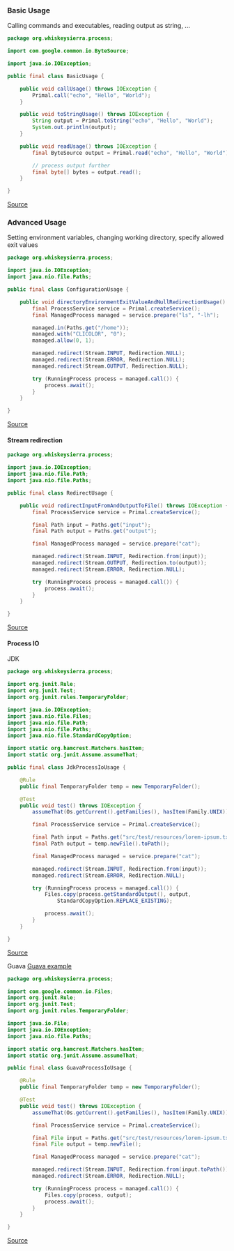 ### Basic Usage
Calling commands and executables, reading output as string, ...

```java
package org.whiskeysierra.process;

import com.google.common.io.ByteSource;

import java.io.IOException;

public final class BasicUsage {

    public void callUsage() throws IOException {
        Primal.call("echo", "Hello", "World");
    }

    public void toStringUsage() throws IOException {
        String output = Primal.toString("echo", "Hello", "World");
        System.out.println(output);
    }

    public void readUsage() throws IOException {
        final ByteSource output = Primal.read("echo", "Hello", "World");

        // process output further
        final byte[] bytes = output.read();
    }

}
```
[Source](../blob/master/src/spec/java/org/whiskeysierra/process/BasicUsage.java)

### Advanced Usage
Setting environment variables, changing working directory, specify allowed exit values

```java
package org.whiskeysierra.process;

import java.io.IOException;
import java.nio.file.Paths;

public final class ConfigurationUsage {

    public void directoryEnvironmentExitValueAndNullRedirectionUsage() throws IOException {
        final ProcessService service = Primal.createService();
        final ManagedProcess managed = service.prepare("ls", "-lh");

        managed.in(Paths.get("/home"));
        managed.with("CLICOLOR", "0");
        managed.allow(0, 1);

        managed.redirect(Stream.INPUT, Redirection.NULL);
        managed.redirect(Stream.ERROR, Redirection.NULL);
        managed.redirect(Stream.OUTPUT, Redirection.NULL);

        try (RunningProcess process = managed.call()) {
            process.await();
        }
    }

}
```
[Source](../blob/master/src/spec/java/org/whiskeysierra/process/ConfigurationUsage.java)

#### Stream redirection
```java
package org.whiskeysierra.process;

import java.io.IOException;
import java.nio.file.Path;
import java.nio.file.Paths;

public final class RedirectUsage {

    public void redirectInputFromAndOutputToFile() throws IOException {
        final ProcessService service = Primal.createService();

        final Path input = Paths.get("input");
        final Path output = Paths.get("output");

        final ManagedProcess managed = service.prepare("cat");

        managed.redirect(Stream.INPUT, Redirection.from(input));
        managed.redirect(Stream.OUTPUT, Redirection.to(output));
        managed.redirect(Stream.ERROR, Redirection.NULL);

        try (RunningProcess process = managed.call()) {
            process.await();
        }
    }

}
```
[Source](../blob/master/src/spec/java/org/whiskeysierra/process/RedirectUsage.java)

#### Process IO

JDK
```java
package org.whiskeysierra.process;

import org.junit.Rule;
import org.junit.Test;
import org.junit.rules.TemporaryFolder;

import java.io.IOException;
import java.nio.file.Files;
import java.nio.file.Path;
import java.nio.file.Paths;
import java.nio.file.StandardCopyOption;

import static org.hamcrest.Matchers.hasItem;
import static org.junit.Assume.assumeThat;

public final class JdkProcessIoUsage {

    @Rule
    public final TemporaryFolder temp = new TemporaryFolder();

    @Test
    public void test() throws IOException {
        assumeThat(Os.getCurrent().getFamilies(), hasItem(Family.UNIX));

        final ProcessService service = Primal.createService();

        final Path input = Paths.get("src/test/resources/lorem-ipsum.txt");
        final Path output = temp.newFile().toPath();

        final ManagedProcess managed = service.prepare("cat");

        managed.redirect(Stream.INPUT, Redirection.from(input));
        managed.redirect(Stream.ERROR, Redirection.NULL);

        try (RunningProcess process = managed.call()) {
            Files.copy(process.getStandardOutput(), output,
                StandardCopyOption.REPLACE_EXISTING);

            process.await();
        }
    }

}
```
[Source](../blob/master/src/spec/java/org/whiskeysierra/process/JdkProcessIoUsage.java)

Guava
[Guava example](src/spec/java/org/whiskeysierra/process/GuavaProcessIoUsage.java)
```java
package org.whiskeysierra.process;

import com.google.common.io.Files;
import org.junit.Rule;
import org.junit.Test;
import org.junit.rules.TemporaryFolder;

import java.io.File;
import java.io.IOException;
import java.nio.file.Paths;

import static org.hamcrest.Matchers.hasItem;
import static org.junit.Assume.assumeThat;

public final class GuavaProcessIoUsage {

    @Rule
    public final TemporaryFolder temp = new TemporaryFolder();

    @Test
    public void test() throws IOException {
        assumeThat(Os.getCurrent().getFamilies(), hasItem(Family.UNIX));

        final ProcessService service = Primal.createService();

        final File input = Paths.get("src/test/resources/lorem-ipsum.txt").toFile();
        final File output = temp.newFile();

        final ManagedProcess managed = service.prepare("cat");

        managed.redirect(Stream.INPUT, Redirection.from(input.toPath()));
        managed.redirect(Stream.ERROR, Redirection.NULL);

        try (RunningProcess process = managed.call()) {
            Files.copy(process, output);
            process.await();
        }
    }

}
```
[Source](../blob/master/src/spec/java/org/whiskeysierra/process/GuavaProcessIoUsage.java)
